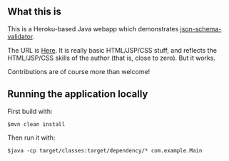 ## What this is

<p>This is a Heroku-based Java webapp which demonstrates <a
href="https://github.com/fge/json-schema-validator">json-schema-validator</a>.</p>

<p>The URL is <a href="http://json-schema-validator.herokuapp.com">Here</a>. It is really basic
HTML/JSP/CSS stuff, and reflects the HTML/JSP/CSS skills of the author (that is, close to zero). But
it works.</p>

<p>Contributions are of course more than welcome!</p>

## Running the application locally

First build with:

    $mvn clean install

Then run it with:

    $java -cp target/classes:target/dependency/* com.example.Main

